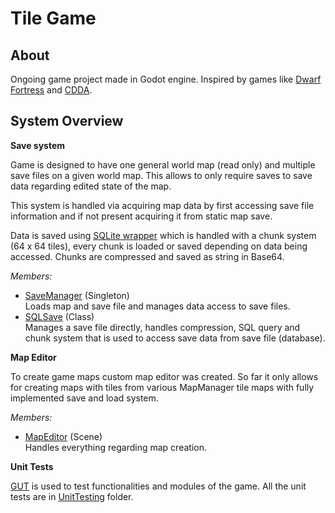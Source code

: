 Tile Game
=========

About
-----
Ongoing game project made in Godot engine. Inspired by games like [Dwarf Fortress](http://www.bay12games.com/dwarves/) and [CDDA](https://cataclysmdda.org/). 

System Overview
---------

**Save system**

Game is designed to have one general world map (read only) and multiple save files on a given world map. This allows to only require saves to save data regarding edited state of the map. 

This system is handled via acquiring map data by first accessing save file information and if not present acquiring it from static map save.

Data is saved using [SQLite wrapper](https://github.com/2shady4u/godot-sqlite) which is handled with a chunk system (64 x 64 tiles), every chunk is loaded or saved depending on data being accessed. Chunks are compressed and saved as string in Base64. 

*Members:* <br>
- [SaveManager](https://github.com/RedouxG/Tile-Game/blob/main/Global/Singletons/SaveManager.gd) (Singleton) <br>
Loads map and save file and manages data access to save files.
- [SQLSave](https://github.com/RedouxG/Tile-Game/blob/main/Global/Classes/Custom/Save/SQLSave.gd) (Class) <br>
Manages a save file directly, handles compression, SQL query and chunk system that is used to access save data from save file (database).

**Map Editor**

To create game maps custom map editor was created. So far it only allows for creating maps with tiles from various MapManager tile maps with fully implemented save and load system.

*Members:*
- [MapEditor](https://github.com/RedouxG/Tile-Game/tree/main/DevTools/MapEditor) (Scene) <br>
Handles everything regarding map creation. 

**Unit Tests**

[GUT](https://github.com/bitwes/Gut) is used to test functionalities and modules of the game. All the unit tests are in [UnitTesting](https://github.com/RedouxG/Tile-Game/tree/main/DevTools/UnitTesting) folder.
